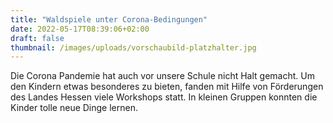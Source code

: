 ```yaml
---
title: "Waldspiele unter Corona-Bedingungen"
date: 2022-05-17T08:39:06+02:00
draft: false
thumbnail: /images/uploads/vorschaubild-platzhalter.jpg
---
```


Die Corona Pandemie hat auch vor unsere Schule nicht Halt gemacht. Um den Kindern etwas besonderes zu bieten, fanden mit Hilfe von Förderungen des Landes Hessen viele Workshops statt. In kleinen Gruppen konnten die Kinder tolle neue Dinge lernen. 